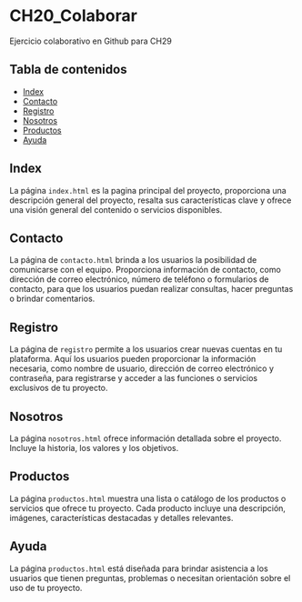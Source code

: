 # CH20_Colaborar

Ejercicio colaborativo en Github para CH29

## Tabla de contenidos

- [Index](#index)
- [Contacto](#contacto)
- [Registro](#registro)
- [Nosotros](#nosotros)
- [Productos](#productos)
- [Ayuda](#ayuda)

## Index

La página `index.html` es la pagina principal del proyecto, proporciona una descripción general del proyecto, resalta sus características clave y ofrece una visión general del contenido o servicios disponibles. 

## Contacto

La página de `contacto.html`  brinda a los usuarios la posibilidad de comunicarse con el equipo. Proporciona información de contacto, como dirección de correo electrónico, número de teléfono o formularios de contacto, para que los usuarios puedan realizar consultas, hacer preguntas o brindar comentarios.

## Registro

La página de `registro` permite a los usuarios crear nuevas cuentas en tu plataforma. Aquí los usuarios pueden proporcionar la información necesaria, como nombre de usuario, dirección de correo electrónico y contraseña, para registrarse y acceder a las funciones o servicios exclusivos de tu proyecto.

## Nosotros

La página `nosotros.html` ofrece información detallada sobre el proyecto. Incluye la historia, los valores y los objetivos.

## Productos

La página `productos.html` muestra una lista o catálogo de los productos o servicios que ofrece tu proyecto. Cada producto incluye una descripción, imágenes, características destacadas y detalles relevantes. 

## Ayuda

La página `productos.html` está diseñada para brindar asistencia a los usuarios que tienen preguntas, problemas o necesitan orientación sobre el uso de tu proyecto. 
